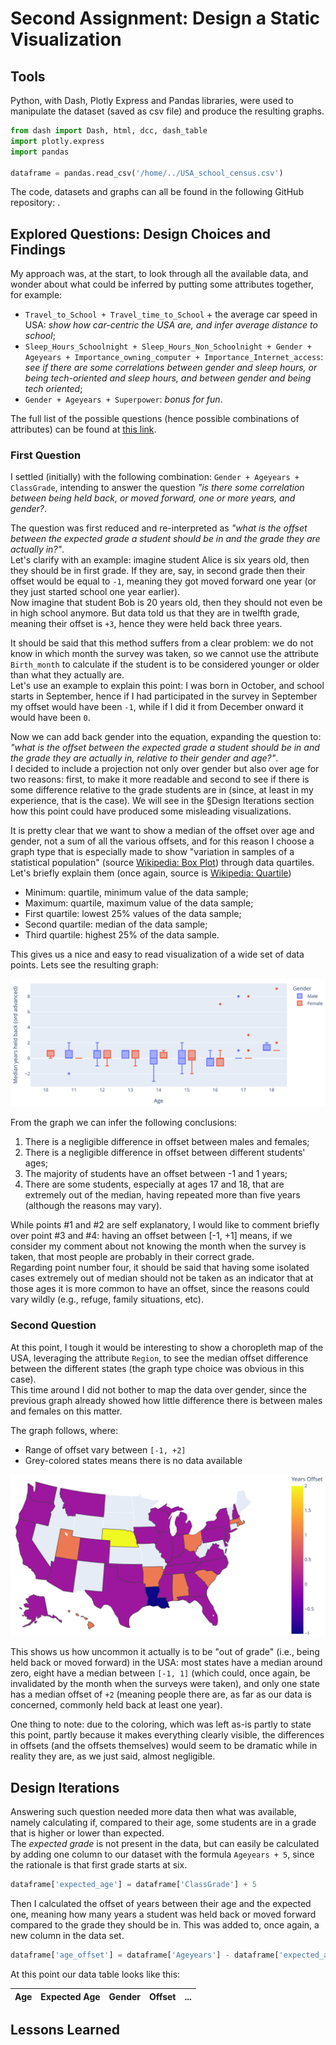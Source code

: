 # Second Assignment: Design a Static Visualization

## Tools

Python, with Dash, Plotly Express and Pandas libraries, were used to manipulate the dataset (saved as csv file) and produce the resulting graphs. 

```python
from dash import Dash, html, dcc, dash_table
import plotly.express
import pandas

dataframe = pandas.read_csv('/home/../USA_school_census.csv')
```

The code, datasets and graphs can all be found in the following GitHub repository: [](https://github.com/mhetacc/data15003).

## Explored Questions: Design Choices and Findings

My approach was, at the start, to look through all the available data, and wonder about what could be inferred by putting some attributes together, for example:
- `Travel_to_School + Travel_time_to_School` + the average car speed in USA: *show how car-centric the USA are, and infer average distance to school*;
- `Sleep_Hours_Schoolnight + Sleep_Hours_Non_Schoolnight + Gender + Ageyears + Importance_owning_computer + Importance_Internet_access`: *see if there are some correlations between gender and sleep hours, or being tech-oriented and sleep hours, and between gender and being tech oriented*;
- `Gender + Ageyears + Superpower`: *bonus for fun*.

The full list of the possible questions (hence possible combinations of attributes) can be found at [this link](https://github.com/mhetacc/data15003/blob/main/ii_second_assignment/questions.md#questions).

### First Question

I settled (initially) with the following combination: `Gender + Ageyears + ClassGrade`, intending to answer the question *"is there some correlation between being held back, or moved forward, one or more years, and gender?*. 

The question was first reduced and re-interpreted as *"what is the offset between the expected grade a student should be in and the grade they are actually in?"*. \
Let's clarify with an example: imagine student Alice is six years old, then they should be in first grade. If they are, say, in second grade then their offset would be equal to `-1`, meaning they got moved forward one year (or they just started school one year earlier). \
Now imagine that student Bob is 20 years old, then they should not even be in high school anymore. But data told us that they are in twelfth grade, meaning their offset is `+3`, hence they were held back three years.

It should be said that this method suffers from a clear problem: we do not know in which month the survey was taken, so we cannot use the attribute `Birth_month` to calculate if the student is to be considered younger or older than what they actually are. \
Let's use an example to explain this point: I was born in October, and school starts in September, hence if I had participated in the survey in September my offset would have been `-1`, while if I did it from December onward it would have been `0`. 

Now we can add back gender into the equation, expanding the question to: *"what is the offset between the expected grade a student should be in and the grade they are actually in, relative to their gender and age?"*.\
I decided to include a projection not only over gender but also over age for two reasons: first, to make it more readable and second to see if there is some difference relative to the grade students are in (since, at least in my experience, that is the case). We will see in the §Design Iterations section how this point could have produced some misleading visualizations. 

It is pretty clear that we want to show a median of the offset over age and gender, not a sum of all the various offsets, and for this reason I choose a graph type that is especially made to show "variation in samples of a statistical population" (source [Wikipedia: Box Plot](https://en.wikipedia.org/wiki/Box_plot)) through data quartiles. Let's briefly explain them (once again, source is [Wikipedia: Quartile](https://en.wikipedia.org/wiki/Quartile))

- Minimum: quartile, minimum value of the data sample;
- Maximum: quartile, maximum value of the data sample;
- First quartile: lowest 25% values of the data sample;
- Second quartile: median of the data sample;
- Third quartile: highest 25% of the data sample.

This gives us a nice and easy to read visualization of a wide set of data points. Lets see the resulting graph:

![](./graphs/boxplot_grade_retention.png)

From the graph we can infer the following conclusions:

1. There is a negligible difference in offset between males and females;
2. There is a negligible difference in offset between different students' ages;
3. The majority of students have an offset between -1 and 1 years;
4. There are some students, especially at ages 17 and 18, that are extremely out of the median, having repeated more than five years (although the reasons may vary).

While points #1 and #2 are self explanatory, I would like to comment briefly over point #3 and #4: having an offset between [-1, +1] means, if we consider my comment about not knowing the month when the survey is taken, that most people are probably in their correct grade. \
Regarding point number four, it should be said that having some isolated cases extremely out of median should not be taken as an indicator that at those ages it is more common to have an offset, since the reasons could vary wildly (e.g., refuge, family situations, etc).

### Second Question

At this point, I tough it would be interesting to show a choropleth map of the USA, leveraging the attribute `Region`, to see the median offset difference between the different states (the graph type choice was obvious in this case). \
This time around I did not bother to map the data over gender, since the previous graph already showed how little difference there is between males and females on this matter.

The graph follows, where:

- Range of offset vary between `[-1, +2]`
- Grey-colored states means there is no data available

![](./graphs/usa_map_grade_retention.png)

This shows us how uncommon it actually is to be "out of grade" (i.e., being held back or moved forward) in the USA: most states have a median around zero, eight have a median between `[-1, 1]` (which could, once again, be invalidated by the month when the surveys were taken), and only one state has a median offset of `+2` (meaning people there are, as far as our data is concerned, commonly held back at least one year).

One thing to note: due to the coloring, which was left as-is partly to state this point, partly because it makes everything clearly visible, the differences in offsets (and the offsets themselves) would seem to be dramatic while in reality they are, as we just said, almost negligible.


## Design Iterations

Answering such question needed more data then what was available, namely calculating if, compared to their age, some students are in a grade that is higher or lower than expected. \
The *expected grade* is not present in the data, but can easily be calculated by adding one column to our dataset with the formula `Ageyears + 5`, since the rationale is that first grade starts at six.

```python
dataframe['expected_age'] = dataframe['ClassGrade'] + 5
```

Then I calculated the offset of years between their age and the expected one, meaning how many years a student was held back or moved forward compared to the grade they should be in. This was added to, once again, a new column in the data set.

```python
dataframe['age_offset'] = dataframe['Ageyears'] - dataframe['expected_age']
```

At this point our data table looks like this:

| Age | Expected Age | Gender | Offset | ... |
| :-: | :-: | :-: | :-: | :-: | 

## Lessons Learned